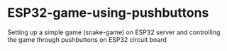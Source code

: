 # ESP32-game-using-pushbuttons
Setting up a simple game (snake-game) on ESP32 server  and controlling the game through pushbuttons on ESP32 circuit board
